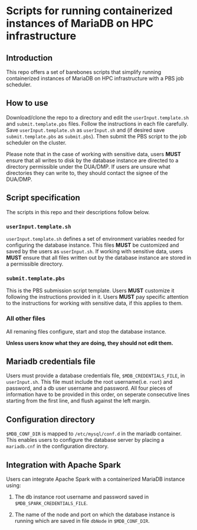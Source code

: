 # Scripts for running containerized instances of MariaDB on HPC infrastructure


## Introduction

This repo offers a set of barebones scripts that simplify
running containerized instances of MariaDB on HPC infrastructure with a PBS 
job scheduler. 


## How to use

Download/clone the repo to a directory and edit the `userInput.template.sh` and
`submit.template.pbs` files. Follow the instructions in each file carefully.
Save `userInput.template.sh` as `userInput.sh` and (if desired save `submit.template.pbs` as 
`submit.pbs`). Then submit the PBS script to the job scheduler on the cluster.

Please note that in the case of working with sensitive data, users **MUST** ensure 
that all writes to disk by the database instance are directed to a directory 
permissible under the DUA/DMP. If users are unsure what directories they can 
write to, they should contact the signee of the DUA/DMP.


## Script specification

The scripts in this repo and their descriptions follow below.

### `userInput.template.sh`

`userInput.template.sh` defines a set of environment variables needed for configuring
the database instance. This files **MUST** be customized and saved by the users as 
`userInput.sh`. If working with sensitive data, users **MUST** ensure that all 
files written out by the database instance are stored in a permissible directory. 

### `submit.template.pbs`

This is the PBS submission script template. Users **MUST** customize it following
the instructions provided in it. Users **MUST** pay specific attention to the 
instructions for working with sensitive data, if this applies to them.

### All other files

All remaning files configure, start and stop the database instance. 

**Unless users know what they are doing, they should not edit them.**


## Mariadb credentials file

Users must provide a database credentials file, `$MDB_CREDENTIALS_FILE`, in 
`userInput.sh`. This file must include the root username(i.e. `root`) and password, 
and a db user username and password. All four pieces of information have to be
provided in this order, on seperate consecutive lines starting from the first line, 
and flush against the left margin.


## Configuration directory

`$MDB_CONF_DIR` is mapped to `/etc/mysql/conf.d` in the mariadb container. This 
enables users to configure the database server by placing a `mariadb.cnf` 
in the configuration directory.


## Integration with Apache Spark

Users can integrate Apache Spark with a containerized MariaDB instance using:

1. The db instance root username and password saved in 
`$MDB_SPARK_CREDENTIALS_FILE`. 

2. The name of the node and port on which the database instance is running 
which are saved in file `dbNode` in `$MDB_CONF_DIR`.
